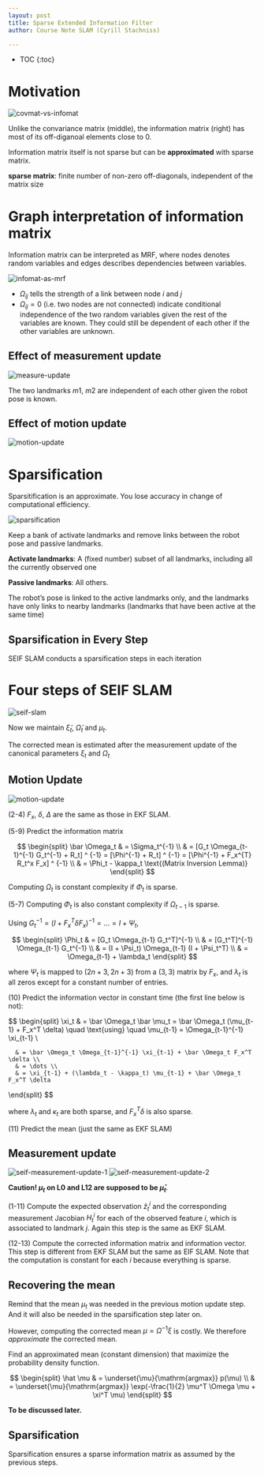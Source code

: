 ```yaml
---
layout: post
title: Sparse Extended Information Filter
author: Course Note SLAM (Cyrill Stachniss)

---
```



* TOC
{:toc}



# Motivation

![covmat-vs-infomat](https://www.dropbox.com/s/yalswmbiblj0z2s/cov_mat_vs_info_mat.png?dl=1)

Unlike the convariance matrix (middle), the information matrix (right) has most of its off-diganoal elements close to 0.

Information matrix itself is not sparse but can be __approximated__ with sparse matrix.

__sparse matrix__: finite number of non-zero off-diagonals, independent of the matrix size


# Graph interpretation of information matrix

Information matrix can be interpreted as MRF, where nodes denotes random variables and edges describes dependencies between variables. 

![infomat-as-mrf](https://www.dropbox.com/s/d8hqlve9ar7tttw/infomat_graph.png?dl=1)

 - $\Omega_{ij}$ tells the strength of a link between node $i$ and $j$ 
 - $\Omega_{ij}=0$ (i.e. two nodes are not connected) indicate conditional independence of the two random variables given the rest of the variables are known. They could still be dependent of each other if the other variables are unknown.


## Effect of measurement update

![measure-update](https://www.dropbox.com/s/1l45uzyl0s70woo/measurement_update.gif?dl=1)


The two landmarks $m1$, $m2$ are independent of each other given the robot pose is known.

## Effect of motion update


![motion-update](https://www.dropbox.com/s/7beq4zo44vkauky/motion_update.gif?dl=1)


# Sparsification

Sparsitification is an approximate. You lose accuracy in change of computational efficiency.

![sparsification](https://www.dropbox.com/s/839q7zh0fklcpkb/sparsification.gif?dl=1)

Keep a bank of activate landmarks and remove links between the robot pose and passive landmarks.

__Activate landmarks__: A (fixed number) subset of all landmarks, including all the currently observed one

__Passive landmarks__: All others.

The robot’s pose is linked to the active landmarks only, and the landmarks have only links to nearby landmarks (landmarks that have been active at the same time)

## Sparsification in Every Step

SEIF SLAM conducts a sparsification steps in each iteration


# Four steps of SEIF SLAM

![seif-slam](https://www.dropbox.com/s/3z0vzljxjq3j8ye/seif_slam.png?dl=1)

Now we maintain $\tilde \xi_t$, $\tilde \Omega_t$ and $\mu_t$.

The corrected mean is estimated after the measurement update of the canonical parameters $\xi_t$ and $\Omega_t$


## Motion Update

![motion-update](https://www.dropbox.com/s/qsoxtjvz7lhmhdm/seif_motion_update.png?dl=1)

(2-4) $F_x$, $\delta$, $\Delta$ are the same as those in EKF SLAM.

(5-9) Predict the information matrix

$$
\begin{split}
\bar \Omega_t & = \Sigma_t^{-1} \\
              & = [G_t \Omega_{t-1}^{-1} G_t^{-1} + R_t] ^ {-1} = [\Phi^{-1} + R_t] ^ {-1} = [\Phi^{-1} + F_x^{T} R_t^x F_x] ^ {-1} \\
              & = \Phi_t - \kappa_t \text{(Matrix Inversion Lemma)}
\end{split}
$$

Computing $\Omega_t$ is constant complexity if $\Phi_t$ is sparse.

(5-7) Computing $\Phi_t$ is also constant complexity if $\Omega_{t-1}$ is sparse.

Using $G_t^{-1} = (I + F_x^T \delta F_x)^{-1} = \dots = I + \Psi_t$,

$$
\begin{split}
\Phi_t & = [G_t \Omega_{t-1} G_t^T]^{-1} \\
       & = [G_t^T]^{-1} \Omega_{t-1} G_t^{-1} \\
       & = (I + \Psi_t) \Omega_{t-1} (I + \Psi_t^T) \\
       & = \Omega_{t-1} + \lambda_t
\end{split}
$$

where $\Psi_t$ is mapped to $(2n+3, 2n+3)$ from a $(3, 3)$ matrix by $F_x$, and $\lambda_t$ is all zeros except for a constant number of entries.


(10) Predict the information vector in constant time (the first line below is not):

$$
\begin{split}
\xi_t & = \bar \Omega_t \bar \mu_t = \bar \Omega_t (\mu_{t-1} + F_x^T \delta) \quad \text{using} \quad \mu_{t-1} = \Omega_{t-1}^{-1} \xi_{t-1} \\

      & = \bar \Omega_t \Omega_{t-1}^{-1} \xi_{t-1} + \bar \Omega_t F_x^T \delta \\
      & = \dots \\
      & = \xi_{t-1} + (\lambda_t - \kappa_t) \mu_{t-1} + \bar \Omega_t F_x^T \delta 
\end{split}
$$

where $\lambda_t$ and $\kappa_t$ are both sparse, and $F_x^T \delta$ is also sparse.

(11) Predict the mean (just the same as EKF SLAM)


## Measurement update

![seif-measurement-update-1](https://www.dropbox.com/s/ribvwzf0dor29kc/seif_measurement_update_1.png?dl=1)
![seif-measurement-update-2](https://www.dropbox.com/s/6jtu9owtxh0zoo1/seif_measurement_update_2.png?dl=1)

__Caution! $\mu_t$ on L0 and L12 are supposed to be $\bar \mu_t$__.

(1-11) Compute the expected observation $\hat z_t^i$ and the corresponding measurement Jacobian $H_t^i$ for each of the observed feature $i$, which is associated to landmark $j$. Again this step is the same as EKF SLAM.

(12-13) Compute the corrected information matrix and information vector. This step is different from EKF SLAM but the same as EIF SLAM. Note that the computation is constant for each $i$ because everything is sparse.

## Recovering the mean

Remind that the mean $\mu_t$ was needed in the previous motion update step. And it will also be needed in the sparsification step later on.

However, computing the corrected mean $\mu = \Omega^{-1} \xi$ is costly. We therefore $approximate$ the corrected mean. 

Find an approximated mean (constant dimension) that maximize the probability density function.

$$
\begin{split}
\hat \mu & = \underset{\mu}{\mathrm{argmax}} p(\mu) \\
         & = \underset{\mu}{\mathrm{argmax}} \exp(-\frac{1}{2} \mu^T \Omega \mu + \xi^T \mu)
\end{split}
$$

__To be discussed later.__


## Sparsification

Sparsification ensures a sparse information matrix as assumed by the previous steps.


